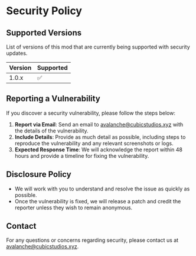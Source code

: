 # Security Policy

## Supported Versions
List of versions of this mod that are currently being supported with security updates.

| Version | Supported |
| ------- | --------- |
| 1.0.x   | ✅         |

## Reporting a Vulnerability
If you discover a security vulnerability, please follow the steps below:

1. **Report via Email**: Send an email to [avalanche@cubicstudios.xyz](mailto:avalanche@cubicstudios.xyz) with the details of the vulnerability.
2. **Include Details**: Provide as much detail as possible, including steps to reproduce the vulnerability and any relevant screenshots or logs.
3. **Expected Response Time**: We will acknowledge the report within 48 hours and provide a timeline for fixing the vulnerability.

## Disclosure Policy
- We will work with you to understand and resolve the issue as quickly as possible.
- Once the vulnerability is fixed, we will release a patch and credit the reporter unless they wish to remain anonymous.

## Contact
For any questions or concerns regarding security, please contact us at [avalanche@cubicstudios.xyz](mailto:avalanche@cubicstudios.xyz).